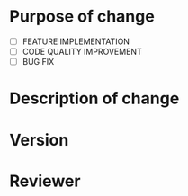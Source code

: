 # Purpose of change
- [ ] FEATURE IMPLEMENTATION
- [ ] CODE QUALITY IMPROVEMENT
- [ ] BUG FIX

# Description of change

# Version

<!-- Use '@' to metion the reviewer -->
# Reviewer 
